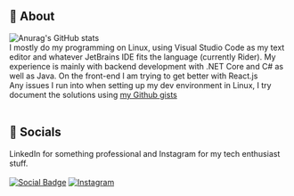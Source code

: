 ## 🦦 About
![Anurag's GitHub stats](https://github-readme-stats.vercel.app/api?username=mechakdotdev&count_private=true&show_icons=true&theme=onedark)
<br>
I mostly do my programming on Linux, using Visual Studio Code as my text editor and whatever JetBrains IDE fits the language (currently Rider). My experience is mainly with backend development with .NET Core and C# as well as Java. On the front-end I am trying to get better with React.js
<br>Any issues I run into when setting up my dev environment in Linux, I try document the solutions using [my Github gists](https://gist.github.com/mechakdotdev)
<br><br>

## 📧 Socials
LinkedIn for something professional and Instagram for my tech enthusiast stuff.
<br><br>
[![Social Badge](https://img.shields.io/badge/LinkedIn-0077B5?style=for-the-badge&logo=linkedin&logoColor=white)](https://www.linkedin.com/in/mechak-holondo/) 
[![Instagram](https://img.shields.io/badge/shakdotdev-%23E4405F.svg?style=for-the-badge&logo=Instagram&logoColor=white)](https://www.instagram.com/shakdotdev/) <br>
